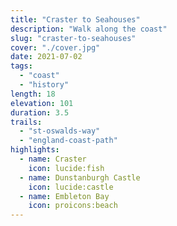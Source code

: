 ```yaml
---
title: "Craster to Seahouses"
description: "Walk along the coast"
slug: "craster-to-seahouses"
cover: "./cover.jpg"
date: 2021-07-02
tags:
  - "coast"
  - "history"
length: 18
elevation: 101
duration: 3.5
trails:
  - "st-oswalds-way"
  - "england-coast-path"
highlights:
  - name: Craster
    icon: lucide:fish
  - name: Dunstanburgh Castle
    icon: lucide:castle
  - name: Embleton Bay
    icon: proicons:beach
---
```

